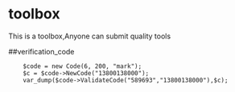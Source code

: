 # toolbox
 This is a toolbox,Anyone can submit quality tools

##verification_code

```
    $code = new Code(6, 200, "mark");
    $c = $code->NewCode("13800138000");
    var_dump($code->ValidateCode("589693","13800138000"),$c);
```
